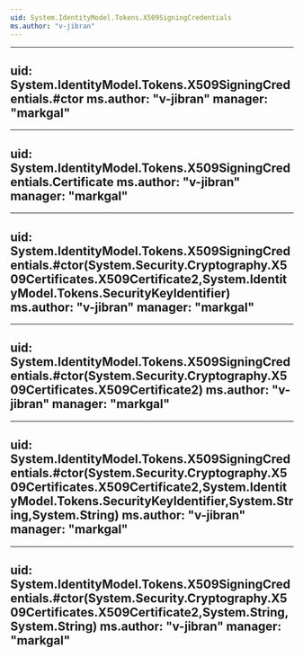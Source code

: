 ```yaml
---
uid: System.IdentityModel.Tokens.X509SigningCredentials
ms.author: "v-jibran"
---
```


---
uid: System.IdentityModel.Tokens.X509SigningCredentials.#ctor
ms.author: "v-jibran"
manager: "markgal"
---

---
uid: System.IdentityModel.Tokens.X509SigningCredentials.Certificate
ms.author: "v-jibran"
manager: "markgal"
---

---
uid: System.IdentityModel.Tokens.X509SigningCredentials.#ctor(System.Security.Cryptography.X509Certificates.X509Certificate2,System.IdentityModel.Tokens.SecurityKeyIdentifier)
ms.author: "v-jibran"
manager: "markgal"
---

---
uid: System.IdentityModel.Tokens.X509SigningCredentials.#ctor(System.Security.Cryptography.X509Certificates.X509Certificate2)
ms.author: "v-jibran"
manager: "markgal"
---

---
uid: System.IdentityModel.Tokens.X509SigningCredentials.#ctor(System.Security.Cryptography.X509Certificates.X509Certificate2,System.IdentityModel.Tokens.SecurityKeyIdentifier,System.String,System.String)
ms.author: "v-jibran"
manager: "markgal"
---

---
uid: System.IdentityModel.Tokens.X509SigningCredentials.#ctor(System.Security.Cryptography.X509Certificates.X509Certificate2,System.String,System.String)
ms.author: "v-jibran"
manager: "markgal"
---
